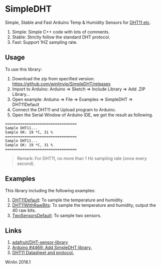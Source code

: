 # SimpleDHT

Simple, Stable and Fast Arduino Temp & Humidity Sensors for 
[DHT11 etc](http://learn.adafruit.com/dht).

1. Simple: Simple C++ code with lots of comments.
1. Stable: Strictly follow the standard DHT protocol.
1. Fast: Support 1HZ sampling rate.

## Usage

To use this library:

1. Download the zip from specified version: https://github.com/winlinvip/SimpleDHT/releases
2. Import to Arduino: Arduino => Sketch => Include Library => Add .ZIP Library...
3. Open example: Arduino => File => Examples => SimpleDHT => DHT11Default
4. Connect the DHT11 and Upload program to Arduino.
5. Open the Serial Window of Arduino IDE, we got the result as following.

```
=================================
Sample DHT11...
Sample OK: 19 *C, 31 %
=================================
Sample DHT11...
Sample OK: 19 *C, 31 %
=================================
```

> Remark: For DHT11, no more than 1 Hz sampling rate (once every second).

## Examples

This library including the following examples:

1. [DHT11Default](https://github.com/winlinvip/SimpleDHT/tree/master/examples/DHT11Default): To sample the temperature and humidity.
1. [DHT11WithRawBits](https://github.com/winlinvip/SimpleDHT/tree/master/examples/DHT11WithRawBits): To sample the temperature and humidity, output the 40 raw bits.
1. [TwoSensorsDefault](https://github.com/winlinvip/SimpleDHT/tree/master/examples/TwoSensorsDefault): To sample two sensors.


## Links

1. [adafruit/DHT-sensor-library](https://github.com/adafruit/DHT-sensor-library)
1. [Arduino #4469: Add SimpleDHT library.](https://github.com/arduino/Arduino/issues/4469)
1. [DHT11 Datasheet and protocol.](https://cdn-shop.adafruit.com/datasheets/DHT11-chinese.pdf)

Winlin 2016.1
